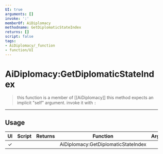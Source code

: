 ```yaml
---
UI: true
arguments: []
invoke: ':'
memberOf: AiDiplomacy
methodname: GetDiplomaticStateIndex
returns: []
script: false
tags:
- AiDiplomacy/_function
- function/UI
---
```

# AiDiplomacy:GetDiplomaticStateIndex
> this function is a member of [[AiDiplomacy]]
> this method expects an implicit "self" argument. invoke it with `:`
-----
## Usage
|  UI | Script | Returns | Function | Arguments |
|:---:|:------:|-------:|:--------:|:---------|
|✓| ||AiDiplomacy:GetDiplomaticStateIndex||
